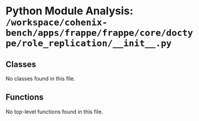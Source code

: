 # Python Module Analysis: `/workspace/cohenix-bench/apps/frappe/frappe/core/doctype/role_replication/__init__.py`

## Classes

No classes found in this file.


## Functions

No top-level functions found in this file.
